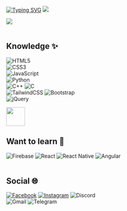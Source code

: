
[![Typing SVG](https://readme-typing-svg.herokuapp.com?font=&color=%23F7411F&size=30&lines=I'm+Ray+-+Web+Developer)](https://git.io/typing-svg)
![](https://komarev.com/ghpvc/?username=trongkhoile)

<img src="https://giffiles.alphacoders.com/199/199436.gif">
<br><br>

## Knowledge ✨

![HTML5](https://img.shields.io/badge/html5-%23E34F26.svg?style=for-the-badge&logo=html5&logoColor=white)  
![CSS3](https://img.shields.io/badge/css3-%231572B6.svg?style=for-the-badge&logo=css3&logoColor=white)  
![JavaScript](https://img.shields.io/badge/javascript-%23323330.svg?style=for-the-badge&logo=javascript&logoColor=%23F7DF1E)
<br>
![Python](https://img.shields.io/badge/python-3670A0?style=for-the-badge&logo=python&logoColor=ffdd54)
<br>
![C++](https://img.shields.io/badge/c++-%2300599C.svg?style=for-the-badge&logo=c%2B%2B&logoColor=white)
![C](https://img.shields.io/badge/c-%2300599C.svg?style=for-the-badge&logo=c&logoColor=white)
<br>
![TailwindCSS](https://img.shields.io/badge/tailwindcss-%2338B2AC.svg?style=for-the-badge&logo=tailwind-css&logoColor=white)
![Bootstrap](https://img.shields.io/badge/bootstrap-%23563D7C.svg?style=for-the-badge&logo=bootstrap&logoColor=white)
<br>
![jQuery](https://img.shields.io/badge/jquery-%230769AD.svg?style=for-the-badge&logo=jquery&logoColor=white)

<img src="https://www.w3schools.com/cssref/w3css.gif" style="width:50px">





## Want to learn 📕

![Firebase](https://img.shields.io/badge/firebase-%23039BE5.svg?style=for-the-badge&logo=firebase)
![React](https://img.shields.io/badge/react-%2320232a.svg?style=for-the-badge&logo=react&logoColor=%2361DAFB)
![React Native](https://img.shields.io/badge/react_native-%2320232a.svg?style=for-the-badge&logo=react&logoColor=%2361DAFB)
![Angular](https://img.shields.io/badge/angular-%23DD0031.svg?style=for-the-badge&logo=angular&logoColor=white)
<br><br>

## Social 🌐

[![Facebook](https://img.shields.io/badge/Facebook-%231877F2.svg?style=for-the-badge&logo=Facebook&logoColor=white)](https://www.facebook.com/trongkhoi.le.90/)
[![Instagram](https://img.shields.io/badge/Instagram-%23E4405F.svg?style=for-the-badge&logo=Instagram&logoColor=white)](https://www.instagram.com/trongkhoilee/)
![Discord](https://img.shields.io/badge/Discord-%237289DA.svg?style=for-the-badge&logo=discord&logoColor=white)
<br>
![Gmail](https://img.shields.io/badge/Gmail-D14836?style=for-the-badge&logo=gmail&logoColor=white)
![Telegram](https://img.shields.io/badge/Telegram-2CA5E0?style=for-the-badge&logo=telegram&logoColor=white)
<br><br>





